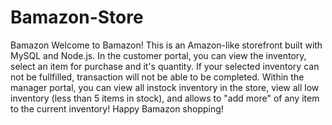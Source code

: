 # Bamazon-Store
Bamazon Welcome to Bamazon! This is an Amazon-like storefront built with MySQL and Node.js.  In the customer portal, you can view the inventory, select an item for purchase and it's quantity. If your selected inventory can not be fullfilled, transaction will not be able to be completed.  Within the manager portal, you can view all instock inventory in the store, view all low inventory (less than 5 items in stock), and allows to "add more" of any item to the current inventory!  Happy Bamazon shopping!
